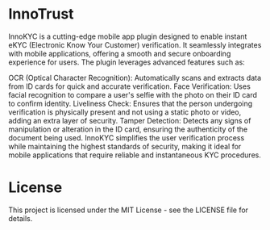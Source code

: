 # InnoTrust

InnoKYC is a cutting-edge mobile app plugin designed to enable instant eKYC (Electronic Know Your Customer) verification. It seamlessly integrates with mobile applications, offering a smooth and secure onboarding experience for users. The plugin leverages advanced features such as:

OCR (Optical Character Recognition): Automatically scans and extracts data from ID cards for quick and accurate verification.
Face Verification: Uses facial recognition to compare a user's selfie with the photo on their ID card to confirm identity.
Liveliness Check: Ensures that the person undergoing verification is physically present and not using a static photo or video, adding an extra layer of security.
Tamper Detection: Detects any signs of manipulation or alteration in the ID card, ensuring the authenticity of the document being used.
InnoKYC simplifies the user verification process while maintaining the highest standards of security, making it ideal for mobile applications that require reliable and instantaneous KYC procedures.

# License
This project is licensed under the MIT License - see the LICENSE file for details.
